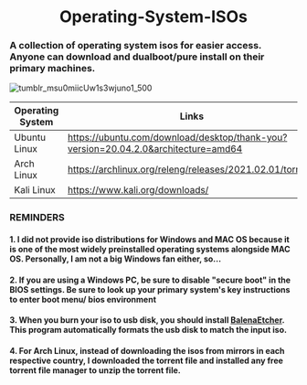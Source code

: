 # <h1 align='center'> Operating-System-ISOs
### A collection of operating system isos for easier access. Anyone can download and dualboot/pure install on their primary machines. 

![tumblr_msu0miicUw1s3wjuno1_500](https://user-images.githubusercontent.com/73013239/108625812-3a783080-7490-11eb-8144-0c243e145d36.gif)

| Operating System | Links |
|----------|---------|
| Ubuntu Linux | https://ubuntu.com/download/desktop/thank-you?version=20.04.2.0&architecture=amd64 |
| Arch Linux | https://archlinux.org/releng/releases/2021.02.01/torrent/ |
| Kali Linux | https://www.kali.org/downloads/ |

### REMINDERS
#### 1. I did not provide iso distributions for Windows and MAC OS because it is one of the most widely preinstalled operating systems alongside MAC OS. Personally, I am not a big Windows fan either, so...
#### 2. If you are using a Windows PC, be sure to disable "secure boot" in the BIOS settings. Be sure to look up your primary system's key instructions to enter boot menu/ bios environment
#### 3. When you burn your iso to usb disk, you should install [BalenaEtcher](https://www.balena.io/etcher/). This program automatically formats the usb disk to match the input iso. 
#### 4. For Arch Linux, instead of downloading the isos from mirrors in each respective country, I downloaded the torrent file and installed any free torrent file manager to unzip the torrent file. 
